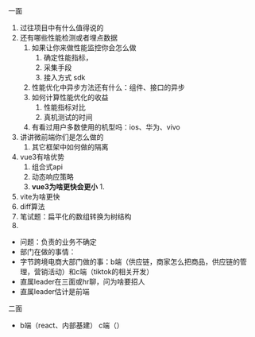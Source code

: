 一面
1. 过往项目中有什么值得说的
2. 还有哪些性能检测或者埋点数据
   1. 如果让你来做性能监控你会怎么做
      1. 确定性能指标，
      2. 采集手段
      3. 接入方式  sdk  
   2. 性能优化中异步方法还有什么：组件、接口的异步
   3. 如何计算性能优化的收益
      1. 性能指标对比
      2. 真机测试的时间
   4. 有看过用户多数使用的机型吗：ios、华为、vivo
3. 讲讲微前端你们是怎么做的
   1. 其它框架中如何做的隔离
4. vue3有啥优势
   1. 组合式api
   2. 动态响应策略
   3. **vue3为啥更快会更小**
      1. 
5. vite为啥更快
6. diff算法
7. 笔试题：扁平化的数组转换为树结构
8. 

- 问题：负责的业务不确定
- 部门在做的事情：
- 字节跨境电商大部门做的事：b端（供应链，商家怎么把商品，供应链的管理，营销活动）和c端（tiktok的相关开发）
- 直属leader在三面或hr聊，问为啥要招人
- 直属leader估计是前端

二面
- b端（react、内部基建）   c端（）
